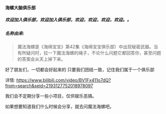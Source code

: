 #### 海螺大脑俱乐部
##### 欢迎加入俱乐部，欢迎加入俱乐部，欢迎，欢迎，欢迎，欢迎。。
##### 名称由来: 
> 魔法海螺是《海绵宝宝》第42集《海绵宝宝俱乐部）中出现秘密武器。当有所疑问时，拉一下魔法海螺的绳子，不论什么问题它都回答你，甚至问题的答案会从天上掉下来。

好了朋友们，一切都会好起来的
只要我们团结一致，记住我们属于一个俱乐部

详情: https://www.bilibili.com/video/BV1Fx411o7dQ?from=search&seid=2193127752018978097

我们会不定期分享一些小项目，仅供娱乐恶搞。

如果想要知道我们什么时候会分享，就去问魔法海螺吧。